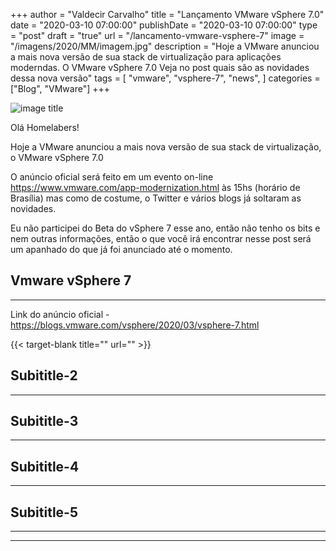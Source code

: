 +++
author = "Valdecir Carvalho"
title = "Lançamento VMware vSphere 7.0"
date = "2020-03-10 07:00:00"
publishDate = "2020-03-10 07:00:00"
type = "post"
draft = "true"
url = "/lancamento-vmware-vsphere-7"
image = "/imagens/2020/MM/imagem.jpg"
description = "Hoje a VMware anunciou a mais nova versão de sua stack de virtualização para aplicações moderndas. O VMware vSphere 7.0 Veja no post quais são as novidades dessa nova versão"
tags = [
    "vmware",
    "vsphere-7",
    "news",
]
categories = ["Blog", "VMware"]
+++

![image title](/imagens/2020/MM/imagem.jpg)

Olá Homelabers!

Hoje a VMware anunciou a mais nova versão de sua stack de virtualização, o VMware vSphere 7.0

O anúncio oficial será feito em um evento on-line https://www.vmware.com/app-modernization.html às 15hs (horário de Brasília) mas como de costume, o Twitter e vários blogs já soltaram as novidades.

Eu não participei do Beta do vSphere 7 esse ano, então não tenho os bits e nem outras informações, então o que você irá encontrar nesse post será um apanhado do que já foi anunciado até o momento. 

## Vmware vSphere 7
----

Link do anúncio oficial - https://blogs.vmware.com/vsphere/2020/03/vsphere-7.html


{{< target-blank title="" url="" >}}


## Subititle-2
----

## Subititle-3
----

## Subititle-4
----

## Subititle-5
----



----
